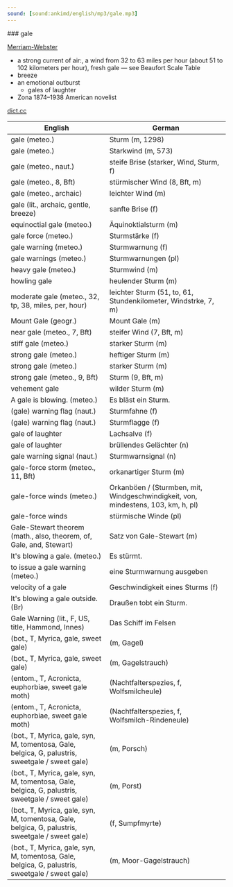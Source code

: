 ```yaml
---
sound: [sound:ankimd/english/mp3/gale.mp3]
---
```


\### gale

[Merriam-Webster](https://www.merriam-webster.com/dictionary/gale)

- a strong current of air:, a wind from 32 to 63 miles per hour (about 51 to 102 kilometers per hour), fresh gale — see Beaufort Scale Table
- breeze
- an emotional outburst
    - gales of laughter
- Zona 1874–1938 American novelist

[dict.cc](https://www.dict.cc/gale)

| English        | German       |
| -------------- | ------------ |
| gale <g> (meteo.) | Sturm (m, 1298) |
| gale (meteo.) | Starkwind (m, 573) |
| gale (meteo., naut.) | steife Brise (starker, Wind, Sturm, f) |
| gale (meteo., 8, Bft) | stürmischer Wind (8, Bft, m) |
| gale (meteo., archaic) | leichter Wind (m) |
| gale (lit., archaic, gentle, breeze) | sanfte Brise (f) |
| equinoctial gale (meteo.) | Äquinoktialsturm (m) |
| gale force (meteo.) | Sturmstärke (f) |
| gale warning (meteo.) | Sturmwarnung (f) |
| gale warnings (meteo.) | Sturmwarnungen (pl) |
| heavy gale (meteo.) | Sturmwind (m) |
| howling gale | heulender Sturm (m) |
| moderate gale (meteo., 32, tp, 38, miles, per, hour) | leichter Sturm (51, to, 61, Stundenkilometer, Windstrke, 7, m) |
| Mount Gale (geogr.) | Mount Gale (m) |
| near gale (meteo., 7, Bft) | steifer Wind (7, Bft, m) |
| stiff gale (meteo.) | starker Sturm (m) |
| strong gale (meteo.) | heftiger Sturm (m) |
| strong gale (meteo.) | starker Sturm (m) |
| strong gale (meteo., 9, Bft) | Sturm (9, Bft, m) |
| vehement gale | wilder Sturm (m) |
| A gale is blowing. (meteo.) | Es bläst ein Sturm. |
| (gale) warning flag (naut.) | Sturmfahne (f) |
| (gale) warning flag (naut.) | Sturmflagge (f) |
| gale of laughter | Lachsalve (f) |
| gale of laughter | brüllendes Gelächter (n) |
| gale warning signal (naut.) | Sturmwarnsignal (n) |
| gale-force storm (meteo., 11, Bft) | orkanartiger Sturm (m) |
| gale-force winds (meteo.) | Orkanböen / (Sturmben, mit, Windgeschwindigkeit, von, mindestens, 103, km, h, pl) |
| gale-force winds | stürmische Winde (pl) |
| Gale-Stewart theorem (math., also, theorem, of, Gale, and, Stewart) | Satz von Gale-Stewart (m) |
| It's blowing a gale. (meteo.) | Es stürmt. |
| to issue a gale warning (meteo.) | eine Sturmwarnung ausgeben |
| velocity of a gale | Geschwindigkeit eines Sturms (f) |
| It's blowing a gale outside. (Br) | Draußen tobt ein Sturm. |
| Gale Warning (lit., F, US, title, Hammond, Innes) | Das Schiff im Felsen |
|  (bot., T, Myrica, gale, sweet gale) |  (m, Gagel) |
|  (bot., T, Myrica, gale, sweet gale) |  (m, Gagelstrauch) |
|  (entom., T, Acronicta, euphorbiae, sweet gale moth) |  (Nachtfalterspezies, f, Wolfsmilcheule) |
|  (entom., T, Acronicta, euphorbiae, sweet gale moth) |  (Nachtfalterspezies, f, Wolfsmilch-Rindeneule) |
|  (bot., T, Myrica, gale, syn, M, tomentosa, Gale, belgica, G, palustris, sweetgale / sweet gale) |  (m, Porsch) |
|  (bot., T, Myrica, gale, syn, M, tomentosa, Gale, belgica, G, palustris, sweetgale / sweet gale) |  (m, Porst) |
|  (bot., T, Myrica, gale, syn, M, tomentosa, Gale, belgica, G, palustris, sweetgale / sweet gale) |  (f, Sumpfmyrte) |
|  (bot., T, Myrica, gale, syn, M, tomentosa, Gale, belgica, G, palustris, sweetgale / sweet gale) |  (m, Moor-Gagelstrauch) |
